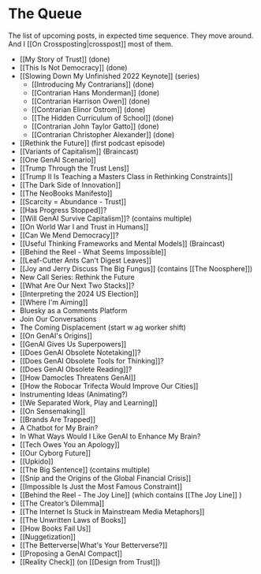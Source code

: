 # The Queue

The list of upcoming posts, in expected time sequence. They move around. And I [[On Crossposting|crosspost]] most of them. 

- [[My Story of Trust]] (done) 
- [[This Is Not Democracy]] (done) 
- [[Slowing Down My Unfinished 2022 Keynote]] (series) 
	- [[Introducing My Contrarians]] (done) 
	- [[Contrarian Hans Monderman]] (done) 
	- [[Contrarian Harrison Owen]] (done) 
	- [[Contrarian Elinor Ostrom]] (done) 
	- [[The Hidden Curriculum of School]] (done) 
	- [[Contrarian John Taylor Gatto]] (done) 
	- [[Contrarian Christopher Alexander]] (done) 
- [[Rethink the Future]] (first podcast episode) 
- [[Variants of Capitalism]] (Braincast) 
- [[One GenAI Scenario]] 
- [[Trump Through the Trust Lens]] 
- [[Trump II Is Teaching a Masters Class in Rethinking Constraints]] 
- [[The Dark Side of Innovation]] 
- [[The NeoBooks Manifesto]] 
- [[Scarcity = Abundance - Trust]] 
- [[Has Progress Stopped]]? 
- [[Will GenAI Survive Capitalism]]? (contains multiple) 
- [[On World War I and Trust in Humans]] 
- [[Can We Mend Democracy]]? 
- [[Useful Thinking Frameworks and Mental Models]] (Braincast) 
- [[Behind the Reel - What Seems Impossible]] 
- [[Leaf-Cutter Ants Can't Digest Leaves]] 
- [[Joy and Jerry Discuss The Big Fungus]] (contains [[The Noosphere]]) 
- New Call Series: Rethink the Future 
- [[What Are Our Next Two Stacks]]? 
- [[Interpreting the 2024 US Election]] 
- [[Where I'm Aiming]] 
- Bluesky as a Comments Platform 
- Join Our Conversations 
- The Coming Displacement (start w ag worker shift)
- [[On GenAI's Origins]] 
- [[GenAI Gives Us Superpowers]] 
- [[Does GenAI Obsolete Notetaking]]? 
- [[Does GenAI Obsolete Tools for Thinking]]? 
- [[Does GenAI Obsolete Reading]]? 
- [[How Damocles Threatens GenAI]] 
- [[How the Robocar Trifecta Would Improve Our Cities]] 
- Instrumenting Ideas (Animating?) 
- [[We Separated Work, Play and Learning]] 
- [[On Sensemaking]] 
- [[Brands Are Trapped]] 
- A Chatbot for My Brain? 
- In What Ways Would I Like GenAI to Enhance My Brain? 
- [[Tech Owes You an Apology]] 
- [[Our Cyborg Future]] 
- [[Upkido]] 
- [[The Big Sentence]] (contains multiple) 
- [[Snip and the Origins of the Global Financial Crisis]] 
- [[Impossible Is Just the Most Famous Constraint]] 
- [[Behind the Reel - The Joy Line]] (which contains [[The Joy Line]] ) 
- [[The Creator’s Dilemma]] 
- [[The Internet Is Stuck in Mainstream Media Metaphors]] 
- [[The Unwritten Laws of Books]] 
- [[How Books Fail Us]] 
- [[Nuggetization]] 
- [[The Betterverse|What's Your Betterverse?]] 
- [[Proposing a GenAI Compact]] 
- [[Reality Check]] (on [[Design from Trust]]) 